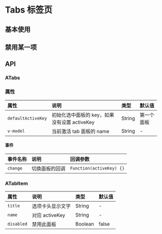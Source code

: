 # Tabs 标签页 <Common-SourceCodeLink comp="tabs" />

## 基本使用

<Common-Democode>
  <tabs-demo1 />
  <highlight-code slot="codeText" lang="vue">
    <template>
      <a-tabs v-model="activeKey" @change="onChange">
        <a-tab-item title="tab 1" name="1">
          content of tab 1
        </a-tab-item>
        <a-tab-item title="tab 2" name="2">
          content of tab 2
        </a-tab-item>
      </a-tabs>
    </template>
    <script>
    export default {
      data () {
        return {
          activeKey: '1'
        }
      },
      methods: {
        onChange(activeKey) {
          console.log('activeKey', activeKey);
        }
      }
    }
    </script>
  </highlight-code>
</Common-Democode>


## 禁用某一项

<Common-Democode>
  <tabs-demo2 />
  <highlight-code slot="codeText" lang="vue">
    <template>
      <a-tabs>
        <a-tab-item title="tab 1" name="1">
          content of tab 1
        </a-tab-item>
        <a-tab-item title="tab 2" name="2" disabled>
          content of tab 2
        </a-tab-item>
        <a-tab-item title="tab 3" name="3" :disabled="false">
          content of tab 3
        </a-tab-item>
      </a-tabs>
    </template>
  </highlight-code>
</Common-Democode>




## API

### ATabs

### 属性

| 属性               | 说明                                         | 类型   | 默认值     |
| :----------------- | :------------------------------------------- | :----- | :--------- |
| `defaultActiveKey` | 初始化选中面板的 key，如果没有设置 activeKey | String | 第一个面板 |
| `v-model`          | 当前激活 tab 面板的 name                      | String | -          |

#### 事件

| 事件名称 | 说明           | 回调参数                 |
| :------- | :------------- | :----------------------- |
| `change` | 切换面板的回调 | `Function(activeKey) {}` |


### ATabItem

| 属性       | 说明             | 类型    | 默认值 |
| :--------- | :--------------- | :------ | :----- |
| `title`    | 选项卡头显示文字 | String  | -      |
| `name`      | 对应 activeKey   | String  | -      |
| `disabled` | 禁用此面板       | Boolean | false  |
